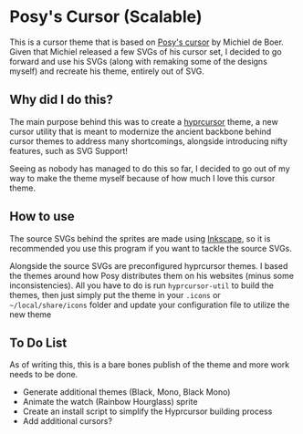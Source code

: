 # Posy's Cursor (Scalable)
This is a cursor theme that is based on [Posy's cursor](https://www.michieldb.nl/other/cursors/) by Michiel de Boer. Given that Michiel released a few SVGs of his cursor set, I decided to go forward and use his SVGs (along with remaking some of the designs myself) and recreate his theme, entirely out of SVG.

## Why did I do this?
The main purpose behind this was to create a [hyprcursor](https://wiki.hyprland.org/Hypr-Ecosystem/hyprcursor/) theme, a new cursor utility that is meant to modernize the ancient backbone behind cursor themes to address many shortcomings, alongside introducing nifty features, such as SVG Support!

Seeing as nobody has managed to do this so far, I decided to go out of my way to make the theme myself because of how much I love this cursor theme.

## How to use
The source SVGs behind the sprites are made using [Inkscape](https://inkscape.org/), so it is recommended you use this program if you want to tackle the source SVGs.

Alongside the source SVGs are preconfigured hyprcursor themes. I based the themes around how Posy distributes them on his websites (minus some inconsistencies). All you have to do is run `hyprcursor-util` to build the themes, then just simply put the theme in your `.icons` or `~/local/share/icons` folder and update your configuration file to utilize the new theme

## To Do List
As of writing this, this is a bare bones publish of the theme and more work needs to be done.
- Generate additional themes (Black, Mono, Black Mono)
- Animate the watch (Rainbow Hourglass) sprite
- Create an install script to simplify the Hyprcursor building process
- Add additional cursors?
